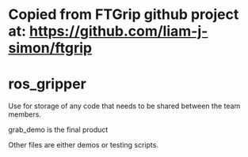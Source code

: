 #
# Copied from FTGrip github project at: https://github.com/liam-j-simon/ftgrip
#


# ros_gripper
Use for storage of any code that needs to be shared between the team members.

grab_demo is the final product

Other files are either demos or testing scripts.
